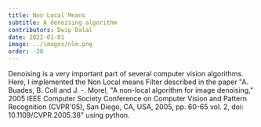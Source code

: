 ```yaml
---
title: Non Local Means
subtitle: A denoising algorithm
contributors: Dwip Dalal 
date: 2022-01-01
image: ../images/nlm.png
order: -30
---
```

Denoising is a very important part of several computer vision algorithms. Here, I implemented the Non Local means Filter described in the paper "A. Buades, B. Coll and J. -. Morel, "A non-local algorithm for image denoising," 2005 IEEE Computer Society Conference on Computer Vision and Pattern Recognition (CVPR'05), San Diego, CA, USA, 2005, pp. 60-65 vol. 2, doi: 10.1109/CVPR.2005.38" using python.